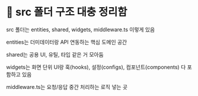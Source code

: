 # 🤘 src 폴더 구조 대충 정리함

src 폴더는 entities, shared, widgets, middleware.ts 이렇게 있음

entities는 더미데이터랑 API 연동하는 핵심 도메인 공간

shared는 공용 UI, 유틸, 타입 같은 거 모아둠

widgets는 화면 단위 UI랑 훅(hooks), 설정(configs), 컴포넌트(components) 다 포함하고 있음

middleware.ts는 요청/응답 중간 처리하는 로직 넣는 곳

